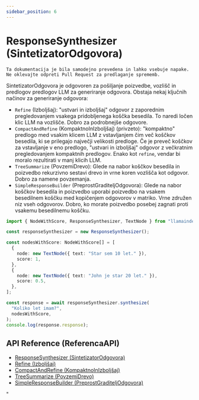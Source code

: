 ```yaml
---
sidebar_position: 6
---
```


# ResponseSynthesizer (SintetizatorOdgovora)

`Ta dokumentacija je bila samodejno prevedena in lahko vsebuje napake. Ne oklevajte odpreti Pull Request za predlaganje sprememb.`

SintetizatorOdgovora je odgovoren za pošiljanje poizvedbe, vozlišč in predlogov predlogov LLM za generiranje odgovora. Obstaja nekaj ključnih načinov za generiranje odgovora:

- `Refine` (Izboljšaj): "ustvari in izboljšaj" odgovor z zaporednim pregledovanjem vsakega pridobljenega koščka besedila.
  To naredi ločen klic LLM na vozlišče. Dobro za podrobnejše odgovore.
- `CompactAndRefine` (KompaktnoInIzboljšaj) (privzeto): "kompaktno" predlogo med vsakim klicem LLM z vstavljanjem
  čim več koščkov besedila, ki se prilegajo največji velikosti predloge. Če je
  preveč koščkov za vstavljanje v eno predlogo, "ustvari in izboljšaj" odgovor z večkratnim pregledovanjem
  kompaktnih predlogov. Enako kot `refine`, vendar bi moralo rezultirati v manj klicih LLM.
- `TreeSummarize` (PovzemiDrevo): Glede na nabor koščkov besedila in poizvedbo rekurzivno sestavi drevo
  in vrne koren vozlišča kot odgovor. Dobro za namene povzemanja.
- `SimpleResponseBuilder` (PreprostGraditeljOdgovora): Glede na nabor koščkov besedila in poizvedbo uporabi poizvedbo na vsakem besedilnem
  koščku med kopičenjem odgovorov v matriko. Vrne združen niz vseh
  odgovorov. Dobro, ko morate poizvedbo posebej zagnati proti vsakemu besedilnemu
  koščku.

```typescript
import { NodeWithScore, ResponseSynthesizer, TextNode } from "llamaindex";

const responseSynthesizer = new ResponseSynthesizer();

const nodesWithScore: NodeWithScore[] = [
  {
    node: new TextNode({ text: "Star sem 10 let." }),
    score: 1,
  },
  {
    node: new TextNode({ text: "John je star 20 let." }),
    score: 0.5,
  },
];

const response = await responseSynthesizer.synthesize(
  "Koliko let imam?",
  nodesWithScore,
);
console.log(response.response);
```

## API Reference (ReferencaAPI)

- [ResponseSynthesizer (SintetizatorOdgovora)](../../api/classes/ResponseSynthesizer.md)
- [Refine (Izboljšaj)](../../api/classes/Refine.md)
- [CompactAndRefine (KompaktnoInIzboljšaj)](../../api/classes/CompactAndRefine.md)
- [TreeSummarize (PovzemiDrevo)](../../api/classes/TreeSummarize.md)
- [SimpleResponseBuilder (PreprostGraditeljOdgovora)](../../api/classes/SimpleResponseBuilder.md)

"
